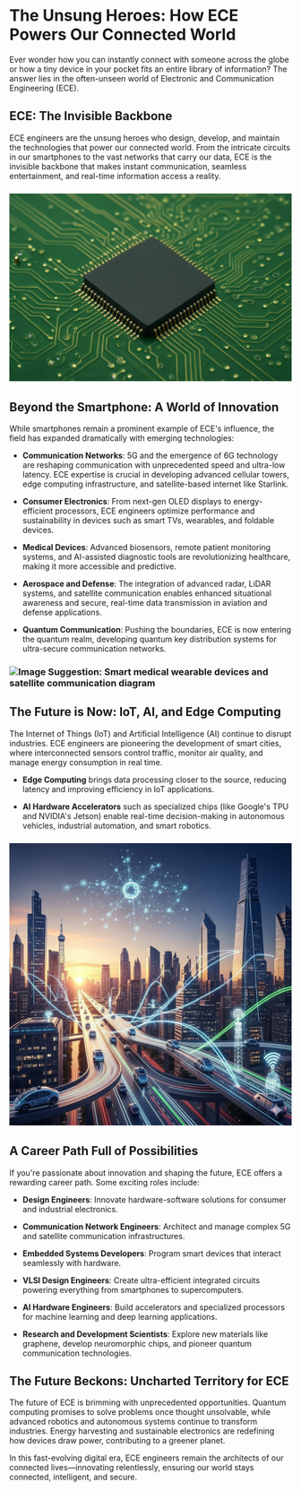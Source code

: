 


# The Unsung Heroes: How ECE Powers Our Connected World

Ever wonder how you can instantly connect with someone across the globe or how a tiny device in your pocket fits an entire library of information? The answer lies in the often-unseen world of Electronic and Communication Engineering (ECE).

## ECE: The Invisible Backbone

ECE engineers are the unsung heroes who design, develop, and maintain the technologies that power our connected world. From the intricate circuits in our smartphones to the vast networks that carry our data, ECE is the invisible backbone that makes instant communication, seamless entertainment, and real-time information access a reality.

### ![Image Suggestion: Circuit board close-up with microchips](https://github.com/Udaykumar0509/Marvel/blob/main/image1.png?raw=true)

## Beyond the Smartphone: A World of Innovation

While smartphones remain a prominent example of ECE's influence, the field has expanded dramatically with emerging technologies:

* **Communication Networks**: 5G and the emergence of 6G technology are reshaping communication with unprecedented speed and ultra-low latency. ECE expertise is crucial in developing advanced cellular towers, edge computing infrastructure, and satellite-based internet like Starlink.

* **Consumer Electronics**: From next-gen OLED displays to energy-efficient processors, ECE engineers optimize performance and sustainability in devices such as smart TVs, wearables, and foldable devices.

* **Medical Devices**: Advanced biosensors, remote patient monitoring systems, and AI-assisted diagnostic tools are revolutionizing healthcare, making it more accessible and predictive.

* **Aerospace and Defense**: The integration of advanced radar, LiDAR systems, and satellite communication enables enhanced situational awareness and secure, real-time data transmission in aviation and defense applications.

* **Quantum Communication**: Pushing the boundaries, ECE is now entering the quantum realm, developing quantum key distribution systems for ultra-secure communication networks.

### ![Image Suggestion: Smart medical wearable devices and satellite communication diagram](https://raw.githubusercontent.com/Udaykumar0509/Marvel/refs/heads/main/image2.png)

## The Future is Now: IoT, AI, and Edge Computing

The Internet of Things (IoT) and Artificial Intelligence (AI) continue to disrupt industries. ECE engineers are pioneering the development of smart cities, where interconnected sensors control traffic, monitor air quality, and manage energy consumption in real time.

* **Edge Computing** brings data processing closer to the source, reducing latency and improving efficiency in IoT applications.

* **AI Hardware Accelerators** such as specialized chips (like Google's TPU and NVIDIA's Jetson) enable real-time decision-making in autonomous vehicles, industrial automation, and smart robotics.

### ![Image Suggestion: Smart city visualization with interconnected data points](https://raw.githubusercontent.com/Udaykumar0509/Marvel/refs/heads/main/image.png)
## A Career Path Full of Possibilities

If you're passionate about innovation and shaping the future, ECE offers a rewarding career path. Some exciting roles include:

* **Design Engineers**: Innovate hardware-software solutions for consumer and industrial electronics.

* **Communication Network Engineers**: Architect and manage complex 5G and satellite communication infrastructures.

* **Embedded Systems Developers**: Program smart devices that interact seamlessly with hardware.

* **VLSI Design Engineers**: Create ultra-efficient integrated circuits powering everything from smartphones to supercomputers.

* **AI Hardware Engineers**: Build accelerators and specialized processors for machine learning and deep learning applications.

* **Research and Development Scientists**: Explore new materials like graphene, develop neuromorphic chips, and pioneer quantum communication technologies.

## The Future Beckons: Uncharted Territory for ECE

The future of ECE is brimming with unprecedented opportunities. Quantum computing promises to solve problems once thought unsolvable, while advanced robotics and autonomous systems continue to transform industries. Energy harvesting and sustainable electronics are redefining how devices draw power, contributing to a greener planet.

In this fast-evolving digital era, ECE engineers remain the architects of our connected lives—innovating relentlessly, ensuring our world stays connected, intelligent, and secure.
